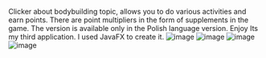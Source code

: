 Clicker about bodybuilding topic, allows you to do various activities and earn points. There are point multipliers in the form of supplements in the game.  The version is available only in the Polish language version. Enjoy
Its my third application. I used JavaFX to create it. 
![image](https://user-images.githubusercontent.com/48093509/171501914-92108003-d13d-4c15-a662-f51c1fa09127.png)
![image](https://user-images.githubusercontent.com/48093509/171501965-c54b2ab5-db5c-45db-a0f5-6fb45eb6fb41.png)
![image](https://user-images.githubusercontent.com/48093509/171501999-b7c9195d-e877-4b75-80cb-1713b7aecd38.png)
![image](https://user-images.githubusercontent.com/48093509/171502032-fdbddf00-d874-4e3b-a172-90de3afbd15f.png)
